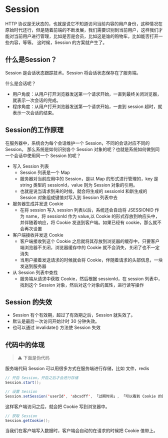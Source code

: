 # Session
HTTP 协议是无状态的，也就是说它不知道访问当前内容的用户身份，这种情况在原始时代还行，但是随着前端的不断发展，我们需要识别到当前用户，这样我们才能对当前用户进行管理，比如是否是会员，比如这是谁的购物车，比如能否打开一些内容，等等。
这时候，Session 的方案就产生了。



## 什么是Session？
Session 是会话状态跟踪技术。Session 将会话状态保存在了服务端。

什么是会话呢？
* 用户角度：从用户打开浏览器发送第一个请求开始，一直到最终关闭浏览器，就表示一次会话的完成。
* 程序角度：从用户打开浏览器发送第一个请求开始，一直到 session 超时，就表示一次会话的结束。



## Session的工作原理
在服务器中，系统会为每个会话维护一个 Session，不同的会话对应不同的 Session。
那么系统是如何识别各个 Session 对象的呢？也就是系统如何做到同一个会话中使用同一个 Session 的呢？


* 写入 Session 列表
  * Session 列表是一个 Map
  * 服务器对当前应用中的 Session，是以 Map 的形式进行管理的，key 是 string 类型的 sessionId，value 则为 Session 对象的引用。
  * 也就是说当请求到来的时候，就会将生成的 sessionId 和新生成的 Session 对象组成键值对写入到 Session 列表中去
* 服务器生成并发送 Cookie
  * 在将 session 写入 session 列表以后，系统还会自动将 JSESSIONID 作为 name，将 sessionId 作为 value,以 Cookie 的形式存放到响应头中，并伴随着响应，将 Cookie 发送到客户端。如果已经有 cookie，那么就不会再次设置
* 客户端接收并发送 Cookie
  * 客户端接收到这个 Cookie 之后就将其存放到浏览器的缓存中，只要客户端浏览器不关闭，浏览器缓存中的 Cookie 就不会消失，关闭了也不一定消失
  * 当用户接着发送请求的时候就会将 Cookie，伴随着请求的头部信息，一块发送到服务器
* 从 Session 列表中查找
  * 服务端从请求中获取 Cookie，然后根据 sessionId，在 session 列表中，找到这个 Session 对象，然后对这个对象的属性，进行读写操作



## Session 的失效
* Session 有个有效期，超过了有效期之后，Session 就失效了。
* 默认是最后一次访问开始计时 30 分钟失效。
* 也可以通过 invalidate() 方法使 Session 失效



## 代码中的体现
> ⚠️ 下面是伪代码


服务端代码
Session 可以用很多方式在服务端进行存储，比如 文件，redis
```java
// 开启 Session。开启之后才会进行存储
Session.start();

// 设置 Session
Session.setSession('userId', 'abcsdff', 「过期时间」, 「可以看到 Cookie 的路径」);
```
这样客户端访问之后，就会把 Cookie 写到浏览器中。


```java
// 获取 Session
Session.getCookie();
```

当我们在客户端写入数据时，客户端会自动的在请求的时候把 Cookie 值带上。


